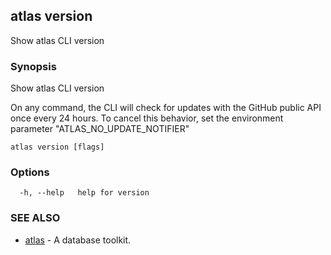 ## atlas version

Show atlas CLI version

### Synopsis

Show atlas CLI version

On any command, the CLI will check for updates with the GitHub public API once every 24 hours.
To cancel this behavior, set the environment parameter "ATLAS_NO_UPDATE_NOTIFIER"

```
atlas version [flags]
```

### Options

```
  -h, --help   help for version
```

### SEE ALSO

* [atlas](atlas.md)	 - A database toolkit.

